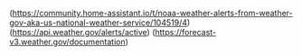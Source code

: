 (https://community.home-assistant.io/t/noaa-weather-alerts-from-weather-gov-aka-us-national-weather-service/104519/4)
(https://api.weather.gov/alerts/active)
(https://forecast-v3.weather.gov/documentation)
